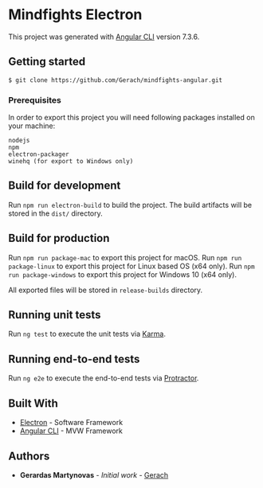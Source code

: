 # Mindfights Electron

This project was generated with [Angular CLI](https://github.com/angular/angular-cli) version 7.3.6.

## Getting started

```$ git clone https://github.com/Gerach/mindfights-angular.git```

### Prerequisites

In order to export this project you will need following packages installed on your machine:

```
nodejs
npm
electron-packager
winehq (for export to Windows only)
```

## Build for development

Run `npm run electron-build` to build the project. The build artifacts will be stored in the `dist/` directory.

## Build for production

Run `npm run package-mac` to export this project for macOS.
Run `npm run package-linux` to export this project for Linux based OS (x64 only).
Run `npm run package-windows` to export this project for Windows 10 (x64 only).

All exported files will be stored in `release-builds` directory.

## Running unit tests

Run `ng test` to execute the unit tests via [Karma](https://karma-runner.github.io).

## Running end-to-end tests

Run `ng e2e` to execute the end-to-end tests via [Protractor](http://www.protractortest.org/).

## Built With

* [Electron](https://electronjs.org/) - Software Framework
* [Angular CLI](https://github.com/angular/angular-cli) - MVW Framework

## Authors

* **Gerardas Martynovas** - *Initial work* - [Gerach](https://github.com/Gerach)
